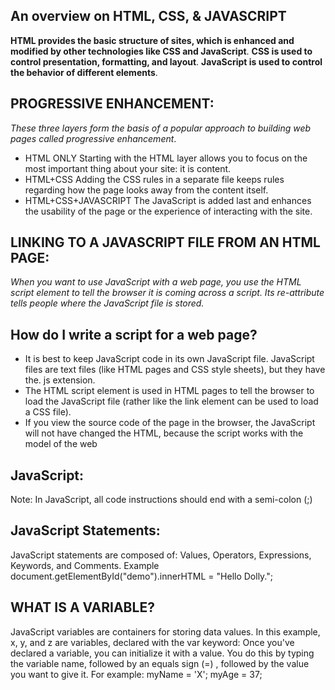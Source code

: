 ## An overview on HTML, CSS, & JAVASCRIPT

**HTML provides the basic structure of sites, which is enhanced and modified by other technologies like CSS and JavaScript**.
**CSS is used to control presentation, formatting, and layout**.
**JavaScript is used to control the behavior of different elements**.

## PROGRESSIVE ENHANCEMENT:

*These three layers form the basis of a popular approach to building 
web pages called progressive enhancement*.
* HTML ONLY Starting with the HTML layer allows you to focus on the 
most important thing about your site: it is content.
* HTML+CSS Adding the CSS rules in a separate file keeps rules 
regarding how the page looks away from the content itself.
* HTML+CSS+JAVASCRIPT The JavaScript is added last and enhances the 
usability of the page or the experience of interacting with the site.

## LINKING TO A JAVASCRIPT FILE FROM AN HTML PAGE:

*When you want to use JavaScript with a web page, you use the HTML 
script element to tell the browser it is coming across a script. Its 
re-attribute tells people where the JavaScript file is stored.*

## How do I write a script for a web page?

* It is best to keep JavaScript code in its own JavaScript file. 
JavaScript files are text files (like HTML pages and CSS style sheets), 
but they have the. js extension.
* The HTML script element is used in HTML pages to tell the browser 
to load the JavaScript file (rather like the link element can be used 
to load a CSS file).
* If you view the source code of the page in the browser, the 
JavaScript will not have changed the HTML, because the script works 
with the model of the web

## JavaScript:

Note: In JavaScript, all code instructions should end with a semi-colon 
(;)

## JavaScript Statements:

JavaScript statements are composed of:
Values, Operators, Expressions, Keywords, and Comments.
Example
document.getElementById("demo").innerHTML = "Hello Dolly.";

## WHAT IS A VARIABLE?

JavaScript variables are containers for storing data values.
In this example, x, y, and z are variables, declared with the var 
keyword:
Once you've declared a variable, you can initialize it with a value. 
You do this by typing the variable name, followed by an equals sign (=)
, followed by the value you want to give it. For example:
myName = 'X';
myAge = 37;
